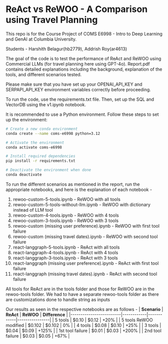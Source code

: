 # ReAct vs ReWOO - A Comparison using Travel Planning

This repo is for the Course Project of COMS E6998 - Intro to Deep Learning and GenAI at Columbia University.

Students - Harshith Belagur(hb2779), Addrish Roy(ar4613)

The goal of the code is to test the performance of ReAct and ReWOO using Commercial LLMs (for travel planning here using GPT-4o). Report.pdf contains detailed explanations including the background, explanation of the tools, and different scenarios tested.

Please make sure that you have set up your OPENAI_API_KEY and SERPAPI_API_KEY environment variables correctly before proceeding.

To run the code, use the requirements.txt file. Then, set up the SQL and VectorDB using the v1.ipynb notebook.

It is recommended to use a Python environment. Follow these steps to set up the environment:

```bash
# Create a new conda environment
conda create --name coms-e6998 python=3.12

# Activate the environment
conda activate coms-e6998

# Install required dependencies
pip install -r requirements.txt

# Deactivate the environment when done
conda deactivate
```

To run the different scenarios as mentioned in the report, run the appropriate notebooks, and here is the explanation of each notebook - </br>
1. rewoo-custom-5-tools.ipynb - ReWOO with all tools
2. rewoo-custom-5-tools-without-llm.ipynb - ReWOO with dictionary instead of LLM tool
3. rewoo-custom-4-tools.ipynb - ReWOO with 4 tools
4. rewoo-custom-3-tools.ipynb - ReWOO with 3 tools
5. rewoo-custom (missing user preference).ipynb - ReWOO with first tool failure
6. rewoo-custom (missing travel dates).ipynb - ReWOO with second tool failure
7. react-langgraph-5-tools.ipynb - ReAct with all tools
8. react-langgraph-4-tools.ipynb - ReAct with 4 tools
9. react-langgraph-3-tools.ipynb - ReAct with 3 tools
10. react-langgraph (missing user preference).ipynb - ReAct with first tool failure
11. react-langgraph (missing travel dates).ipynb - ReAct with second tool failure

All tools for ReAct are in the tools folder and those for ReWOO are in the rewoo-tools folder. We had to have a separate rewoo-tools folder as there are customizations done to handle string as inputs

Our results as seen in the respective notebooks are as follows - 
| **Scenario**           | **ReAct**  | **ReWOO**  | **Difference** |
|-------------------------|------------|------------|----------------|
| 5 tools                | $0.10      | $0.12      | +20%           |
| 5 tools ReWOO modified | $0.102     | $0.102     | 0%             |
| 4 tools                | $0.08      | $0.10      | +25%           |
| 3 tools                | $0.04      | $0.09      | +125%          |
| 1st tool failure       | $0.01      | $0.03      | +200%          |
| 2nd tool failure       | $0.03      | $0.05      | +67%           |

